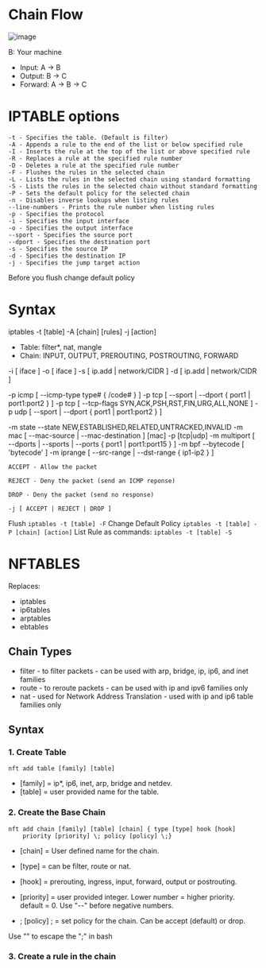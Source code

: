 # Chain Flow
![image](https://git.cybbh.space/net/public/raw/master/modules/networking/slides-v4/images/IPtables.png)

B: Your machine
- Input: A -> B
- Output: B -> C
- Forward: A -> B -> C

# IPTABLE options
```
-t - Specifies the table. (Default is filter)
-A - Appends a rule to the end of the list or below specified rule
-I - Inserts the rule at the top of the list or above specified rule
-R - Replaces a rule at the specified rule number
-D - Deletes a rule at the specified rule number
-F - Flushes the rules in the selected chain
-L - Lists the rules in the selected chain using standard formatting
-S - Lists the rules in the selected chain without standard formatting
-P - Sets the default policy for the selected chain
-n - Disables inverse lookups when listing rules
--line-numbers - Prints the rule number when listing rules
-p - Specifies the protocol
-i - Specifies the input interface
-o - Specifies the output interface
--sport - Specifies the source port
--dport - Specifies the destination port
-s - Specifies the source IP
-d - Specifies the destination IP
-j - Specifies the jump target action
```
Before you flush change default policy

# Syntax

iptables -t [table] -A [chain] [rules] -j [action]
- Table: filter*, nat, mangle
- Chain: INPUT, OUTPUT, PREROUTING, POSTROUTING, FORWARD

-i [ iface ]
-o [ iface ]
-s [ ip.add | network/CIDR ]
-d [ ip.add | network/CIDR ]

-p icmp [ --icmp-type type# { /code# } ]
-p tcp [ --sport | --dport { port1 |  port1:port2 } ]
-p tcp [ --tcp-flags SYN,ACK,PSH,RST,FIN,URG,ALL,NONE ]
-p udp [ --sport | --dport { port1 | port1:port2 } ]

-m state --state NEW,ESTABLISHED,RELATED,UNTRACKED,INVALID
-m mac [ --mac-source | --mac-destination ] [mac]
-p [tcp|udp] -m multiport [ --dports | --sports | --ports { port1 | port1:port15 } ]
-m bpf --bytecode [ 'bytecode' ]
-m iprange [ --src-range | --dst-range { ip1-ip2 } ]

    ACCEPT - Allow the packet

    REJECT - Deny the packet (send an ICMP reponse)

    DROP - Deny the packet (send no response)

    -j [ ACCEPT | REJECT | DROP ]

Flush `iptables -t [table] -F`
Change Default Policy `iptables -t [table] -P [chain] [action]`
List Rule as commands: `iptables -t [table] -S`

# NFTABLES
Replaces:
- iptables
- ip6tables
- arptables
- ebtables

## Chain Types
- filter - to filter packets - can be used with arp, bridge, ip, ip6, and inet families
- route - to reroute packets - can be used with ip and ipv6 families only
- nat - used for Network Address Translation - used with ip and ip6 table families only

## Syntax

### 1. Create Table
```
nft add table [family] [table]
```
- [family] = ip*, ip6, inet, arp, bridge and netdev.
- [table] = user provided name for the table.
### 2. Create the Base Chain
```
nft add chain [family] [table] [chain] { type [type] hook [hook]
    priority [priority] \; policy [policy] \;}
```
* [chain] = User defined name for the chain.

* [type] =  can be filter, route or nat.

* [hook] = prerouting, ingress, input, forward, output or
         postrouting.

* [priority] = user provided integer. Lower number = higher
             priority. default = 0. Use "--" before
             negative numbers.

* ; [policy] ; = set policy for the chain. Can be
              accept (default) or drop.

 Use "\" to escape the ";" in bash
### 3. Create a rule in the chain
